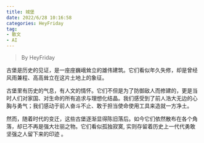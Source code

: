 ```yaml
---
title: 城堡
date: 2022/6/28 10:16:58
categories: HeyFriday
tag:
- 散文
- AI
---
```


> By HeyFriday

古堡是历史的见证，是一座座巍峨耸立的雄伟建筑。它们看似年久失修，却是曾经风雨兼程、高高耸立在这片土地上的象征。

古堡里有历史的气息，有人文的情怀。它们不但是为了防御敌人而修建的，更是当时人们对家国、对生命的所有追求与理想化结晶。我们感受到了前人浩大无边的心胸与勇气；我们感动于前人奋斗不止、敢于担当使命使用工具来造就一方净土。

然而，随着时代的变迁，这些古堡逐渐显得陈旧落后。如今它们依然散布在各个角落，却已不再是强大壮丽之物。它们看似孤独寂寞, 实则存留着历史上一代代勇敢坚强之人留下来的印迹  。
